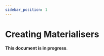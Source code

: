 ```yaml
---
sidebar_position: 1
---
```


# Creating Materialisers

<div class="alert alert--primary" style={{"margin-top": "1em", "margin-bottom": "1em", "padding-bottom": "4px"}} role="alert">

**This document is in progress**.

</div>